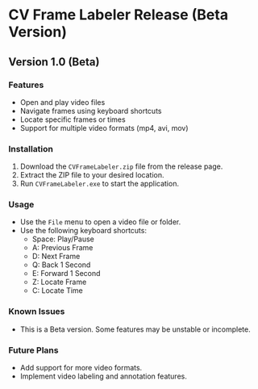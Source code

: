 # CV Frame Labeler Release (Beta Version)

## Version 1.0 (Beta)

### Features
- Open and play video files
- Navigate frames using keyboard shortcuts
- Locate specific frames or times
- Support for multiple video formats (mp4, avi, mov)

### Installation
1. Download the `CVFrameLabeler.zip` file from the release page.
2. Extract the ZIP file to your desired location.
3. Run `CVFrameLabeler.exe` to start the application.

### Usage
- Use the `File` menu to open a video file or folder.
- Use the following keyboard shortcuts:
  - Space: Play/Pause
  - A: Previous Frame
  - D: Next Frame
  - Q: Back 1 Second
  - E: Forward 1 Second
  - Z: Locate Frame
  - C: Locate Time

### Known Issues
- This is a Beta version. Some features may be unstable or incomplete.

### Future Plans
- Add support for more video formats.
- Implement video labeling and annotation features. 
